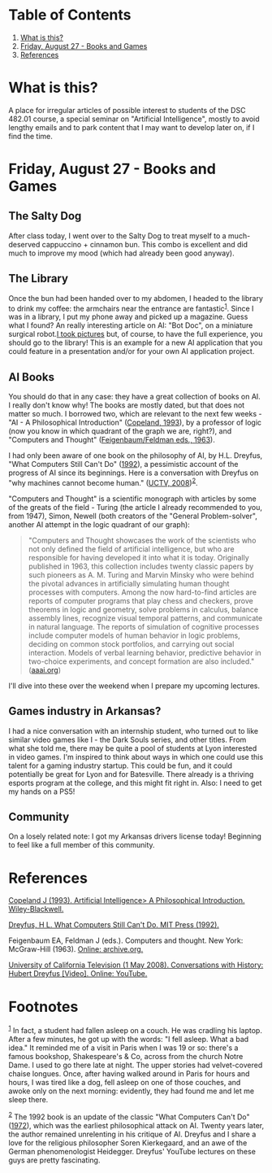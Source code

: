 
# Table of Contents

1.  [What is this?](#org38aabc0)
2.  [Friday, August 27 - Books and Games](#org02b685d)
3.  [References](#org5a79be1)



<a id="org38aabc0"></a>

# What is this?

A place for irregular articles of possible interest to students of
the DSC 482.01 course, a special seminar on "Artificial
Intelligence", mostly to avoid lengthy emails and to park content
that I may want to develop later on, if I find the time.


<a id="org02b685d"></a>

# Friday, August 27 - Books and Games


## The Salty Dog

After class today, I went over to the Salty Dog to treat myself to a
much-deserved cappuccino + cinnamon bun. This combo is excellent and
did much to improve my mood (which had already been good anyway).


## The Library

Once the bun had been handed over to my abdomen, I headed to the
library to drink my coffee: the armchairs near the entrance are
fantastic<sup><a id="fnr.1" class="footref" href="#fn.1">1</a></sup>. Since I was in a library, I put my phone away and
picked up a magazine. Guess what I found? An really interesting
article on AI: "Bot Doc", on a miniature surgical robot.[I took
pictures](https://drive.google.com/drive/folders/1pi3qw5vlkWoChkLqOwOTXOewcGJ2hXrc?usp=sharing) but, of course, to have the full experience, you should go
to the library! This is an example for a new AI application that
you could feature in a presentation and/or for your own AI
application project.


## AI Books

You should do that in any case: they have a great collection of
books on AI. I really don't know why! The books are mostly dated,
but that does not matter so much. I borrowed two, which are
relevant to the next few weeks - "AI - A Philosophical
Introduction" ([Copeland, 1993](#orgea5a55a)), by a professor of logic (now you
know in which quadrant of the graph we are, right?), and "Computers
and Thought" ([Feigenbaum/Feldman eds., 1963](#org2c3cb50)).

I had only been aware of one book on the philosophy of AI, by
H.L. Dreyfus, "What Computers Still Can't Do" ([1992](#org5b5f37d)), a pessimistic
account of the progress of AI since its beginnings. Here is a
conversation with Dreyfus on "why machines cannot become human."
([UCTV, 2008](#org8cdf42e))<sup><a id="fnr.2" class="footref" href="#fn.2">2</a></sup>.

"Computers and Thought" is a scientific monograph with articles by
some of the greats of the field - Turing (the article I already
recommended to you, from 1947), Simon, Newell (both creators of the
"General Problem-solver", another AI attempt in the logic quadrant
of our graph):

> "Computers and Thought showcases the work of the scientists who not
> only defined the field of artificial intelligence, but who are
> responsible for having developed it into what it is
> today. Originally published in 1963, this collection includes
> twenty classic papers by such pioneers as A. M. Turing and Marvin
> Minsky who were behind the pivotal advances in artificially
> simulating human thought processes with computers. Among the now
> hard-to-find articles are reports of computer programs that play
> chess and checkers, prove theorems in logic and geometry, solve
> problems in calculus, balance assembly lines, recognize visual
> temporal patterns, and communicate in natural language. The reports
> of simulation of cognitive processes include computer models of
> human behavior in logic problems, deciding on common stock
> portfolios, and carrying out social interaction. Models of verbal
> learning behavior, predictive behavior in two-choice experiments,
> and concept formation are also included." ([aaai.org](https://www.aaai.org/Press/Books/feigenbaum.php))

I'll dive into these over the weekend when I prepare my upcoming
lectures. 


## Games industry in Arkansas?

I had a nice conversation with an internship student, who turned
out to like similar video games like I - the Dark Souls series, and
other titles. From what she told me, there may be quite a pool of
students at Lyon interested in video games. I'm inspired to think
about ways in which one could use this talent for a gaming industry
startup. This could be fun, and it could potentially be great for
Lyon and for Batesville. There already is a thriving esports
program at the college, and this might fit right in. Also: I need
to get my hands on a PS5!


## Community

On a losely related note: I got my Arkansas drivers license today!
Beginning to feel like a full member of this community. 


<a id="org5a79be1"></a>

# References

<a id="orgea5a55a"></a> [Copeland J (1993). Artificial Intelligence> A
Philosophical Introduction. Wiley-Blackwell.](https://www.wiley.com/en-us/Artificial+Intelligence%3A+A+Philosophical+Introduction-p-9780631183853)

<a id="org333bb1b"></a>

<a id="org5b5f37d"></a> [Dreyfus, H L. What Computers Still Can't Do. MIT
Press (1992).](https://mitpress.mit.edu/books/what-computers-still-cant-do)

<a id="org2c3cb50"></a> Feigenbaum EA, Feldman J (eds.). Computers and
thought. New York: McGraw-Hill (1963). [Online: archive.org.](https://archive.org/details/computersthought00feig)

<a id="org8cdf42e"></a> [University of California Television (1 May
2008). Conversations with History: Hubert Dreyfus [Video]. Online:
YouTube.](https://youtu.be/-CHgt2Szk-I)


# Footnotes

<sup><a id="fn.1" href="#fnr.1">1</a></sup> In fact, a student had fallen asleep on a couch. He was cradling
his laptop. After a few minutes, he got up with the words: "I fell
asleep. What a bad idea." It reminded me of a visit in Paris when I
was 19 or so: there's a famous bookshop, Shakespeare's & Co, across
from the church Notre Dame. I used to go there late at night. The
upper stories had velvet-covered chaise longues. Once, after having
walked around in Paris for hours and hours, I was tired like a dog,
fell asleep on one of those couches, and awoke only on the next
morning: evidently, they had found me and let me sleep there.

<sup><a id="fn.2" href="#fnr.2">2</a></sup> The 1992 book is an update of the classic "What Computers Can't
Do" ([1972](#org333bb1b)), which was the earliest philosophical attack on AI. Twenty years
later, the author remained unrelenting in his critique of AI. Dreyfus
and I share a love for the religious philosopher Soren Kierkegaard,
and an awe of the German phenomenologist Heidegger. Dreyfus' YouTube
lectures on these guys are pretty fascinating.

